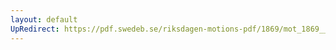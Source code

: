 ```yaml
---
layout: default
UpRedirect: https://pdf.swedeb.se/riksdagen-motions-pdf/1869/mot_1869__ak__00315/mot_1869__ak__00315_001.pdf
---
```

